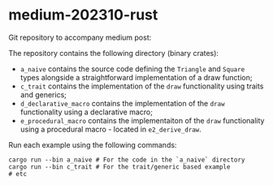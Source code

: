 # medium-202310-rust
Git repository to accompany medium post: 

The repository contains the following directory (binary crates):
* `a_naive` contains the source code defining the `Triangle` and `Square` types alongside a straightforward implementation of a draw function;
* `c_trait` contains the implementation of the `draw` functionality using traits and generics;
* `d_declarative_macro` contains the implementation of the `draw` functionality using a declarative macro;
* `e_procedural_macro` contains the implementaiton of the `draw` functionality using a procedural macro - located in `e2_derive_draw`.

Run each example using the following commands:
```
cargo run --bin a_naive # For the code in the `a_naive` directory
cargo run --bin c_trait # For the trait/generic based example
# etc
```

